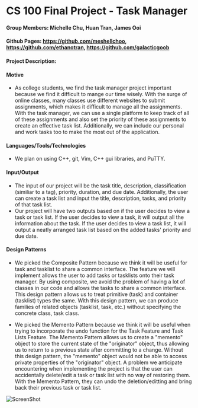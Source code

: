 # CS 100 Final Project - Task Manager
#### Group Members: Michelle Chu, Huan Tran, James Ooi
#### Github Pages: https://github.com/meshellchoo, https://github.com/ethanotran, https://github.com/galacticgoob
#### Project Description: 
#### Motive
  - As college students, we find the task manager project important because we find it difficult to mange our time wisely. With the surge of online classes, many classes use different websites to submit assignments, which makes it difficult to manage all the assignments. With the task manager, we can use a single platform to keep track of all of these assignments and also set the priority of these assignments to create an effective task list. Additionally, we can include our personal and work tasks too to make the most out of the application.
#### Languages/Tools/Technologies
  - We plan on using C++, git, Vim, C++ gui libraries, and PuTTY. 
#### Input/Output
  - The input of our project will be the task title, description, classification (similiar to a tag), priority, duration, and due date. Additionally, the user can create a task list and input the title, description, tasks, and priority of that task list.
  - Our project will have two outputs based on if the user decides to view a task or task list. If the user decides to view a task, it will output all the information about the task. If the user decides to view a task list, it will output a neatly arranged task list based on the added tasks' priority and due date.
#### Design Patterns
  - We picked the Composite Pattern because we think it will be useful for task and tasklist to share a common interface. The feature we will implement allows the user to add tasks or tasklists onto their task manager. By using composite, we avoid the problem of having a lot of classes in our code and allows the tasks to share a common interface. This design pattern allows us to treat primitive (task) and container (tasklist) types the same. With this design pattern, we can produce families of related objects (tasklist, task, etc.) without specifying the concrete class, task class.

  - We picked the Memento Pattern because we think it will be useful when trying to incorporate the undo function for the Task Feature and Task Lists Feature. The Memento Pattern allows us to create a "memento" object to store the current state of the "originator" object, thus allowing us to return to a previous state after committing to a change. Without this design pattern, the "memento" object would not be able to access private properties of the "originator" object. A problem we anticipate encountering when implementing the project is that the user can accidentally delete/edit a task or task list with no way of restoring them. With the Memento Pattern, they can undo the deletion/editting and bring back their previous task or task list.


![ScreenShot](https://imgur.com/6ifjeWG)
